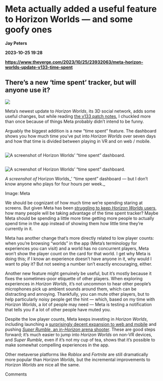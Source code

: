 # Meta actually added a useful feature to Horizon Worlds — and some goofy ones
**Jay Peters**

**2023-10-25 19:28**

**https://www.theverge.com/2023/10/25/23932063/meta-horizon-worlds-update-v133-time-spent**

There’s a new ‘time spent’ tracker, but will anyone use it?
-----------------------------------------------------------

![](https://cdn.vox-cdn.com/thumbor/TLNoZ9zL-kWPq8dKfFn5bReEh_E=/0x0:780x439/1200x628/filters:focal(390x220:391x221)/cdn.vox-cdn.com/uploads/chorus_asset/file/25032321/361973140_253306327470147_879752618871185361_n.jpg)

Meta’s newest update to _Horizon Worlds_, its 3D social network, adds some useful changes, but while reading [the v133 patch notes](https://www.meta.com/blog/quest/meta-horizon-worlds-v133-release-notes/), I chuckled more than once because of things Meta probably didn’t intend to be funny.

Arguably the biggest addition is a new “time spent” feature. The dashboard shows you how much time you’ve put into _Horizon Worlds_ over seven days and how that time is divided between playing in VR and on web / mobile.

![A screenshot of Horizon Worlds’ “time spent” dashboard.](data:image/gif;base64,R0lGODlhAQABAIAAAAAAAP///yH5BAEAAAAALAAAAAABAAEAAAIBRAA7)

![A screenshot of Horizon Worlds’ “time spent” dashboard.](https://duet-cdn.vox-cdn.com/thumbor/0x0:3792x2132/2400x1349/filters:focal(1896x1066:1897x1067):format(webp)/cdn.vox-cdn.com/uploads/chorus_asset/file/25032418/392948370_201380899653920_1175390573659673493_n.png)

![A screenshot of Horizon Worlds’ “time spent” dashboard.](data:image/gif;base64,R0lGODlhAQABAIAAAAAAAP///yH5BAEAAAAALAAAAAABAAEAAAIBRAA7)

![A screenshot of Horizon Worlds’ “time spent” dashboard.](https://duet-cdn.vox-cdn.com/thumbor/0x0:3792x2132/2400x1349/filters:focal(1896x1066:1897x1067):format(webp)/cdn.vox-cdn.com/uploads/chorus_asset/file/25032418/392948370_201380899653920_1175390573659673493_n.png)

_A screenshot of_ Horizon Worlds_’ “time spent” dashboard — but I don’t know anyone who plays for four hours per week._

Image: Meta

We should be cognizant of how much time we’re spending staring at screens. But given Meta has been [struggling to keep _Horizon Worlds_ users](https://www.theverge.com/2022/10/15/23405811/meta-horizon-worlds-losing-users-report), how many people will be taking advantage of the time spent tracker? Maybe Meta should be spending a little more time getting more people to actually spend time in the app instead of showing them how little time they’re currently in it.

Meta has another change that’s more directly related to low player counts: when you’re browsing “worlds” in the app (Meta’s terminology for experiences you can visit) and a world has no concurrent players, Meta won’t show the player count on the card for that world. I get why Meta is doing this; if I know an experience doesn’t have anyone in it, why would I want to play it? But not seeing a number isn’t exactly encouraging, either.

Another new feature might genuinely be useful, but it’s mostly because it fixes the sometimes-poor etiquette of other players. When exploring experiences in _Horizon Worlds_, it’s not uncommon to hear other people’s microphones pick up ambient sounds around them, which can be distracting and annoying. Thankfully, you can mute other players, but to help particularly noisy people get the hint — which, based on my time with _Horizon Worlds_, a _lot_ of people may need — Meta is testing a notification that tells you if a lot of other people have muted you.

Despite the low player counts, Meta keeps investing in _Horizon Worlds_, including launching a [surprisingly decent expansion to web and mobile](https://www.theverge.com/2023/9/25/23887494/meta-horizon-worlds-web-mobile-vr-super-rumble) and pushing [_Super Rumble_, an in-_Horizon_ arena shooter](https://www.theverge.com/23820366/super-rumble-meta-quest-metaverse-horizon-worlds). These are good steps forward; it’s much easier to jump into _Horizon Worlds_ on non-VR devices, and _Super Rumble_, even if it’s not my cup of tea, shows that it’s possible to make somewhat compelling experiences in the app.

Other metaverse platforms like _Roblox_ and _Fortnite_ are still dramatically more popular than _Horizon Worlds,_ but the incremental improvements to _Horizon Worlds_ are nice all the same.

Comments